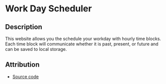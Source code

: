 # Work Day Scheduler

## Description

This website allows you the schedule your workday with hourly time blocks. Each time block will communicate whether it is past, present, or future and can be saved to local storage.

## Attribution

- [Source code](https://github.com/coding-boot-camp/crispy-octo-meme)
